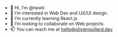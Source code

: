 - 👋 Hi, I’m @twwli
- 👀 I’m interested in Web Dev and UX/UI design.
- 🌱 I’m currently learning React.js
- 💞️ I’m looking to collaborate on Web projects.
- 📫 You can reach me at hello@olivierguillard.dev

<!---
twwli/twwli is a ✨ special ✨ repository because its `README.md` (this file) appears on your GitHub profile.
You can click the Preview link to take a look at your changes.
--->
